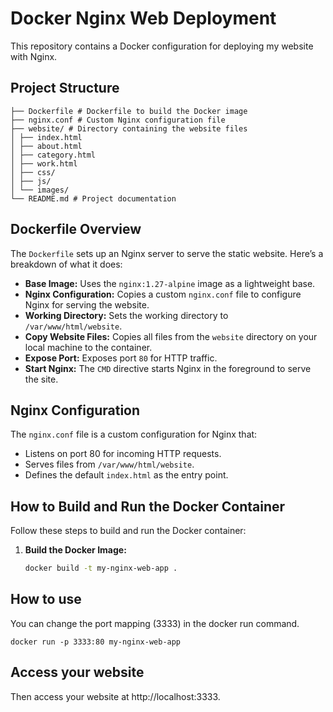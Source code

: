 # Docker Nginx Web Deployment

This repository contains a Docker configuration for deploying my website with Nginx.

## Project Structure

```
├── Dockerfile # Dockerfile to build the Docker image
├── nginx.conf # Custom Nginx configuration file
├── website/ # Directory containing the website files
│ ├── index.html 
│ ├── about.html 
│ ├── category.html 
│ ├── work.html 
│ ├── css/ 
│ ├── js/ 
│ └── images/ 
└── README.md # Project documentation
```

## Dockerfile Overview

The `Dockerfile` sets up an Nginx server to serve the static website. Here’s a breakdown of what it does:

- **Base Image:** Uses the `nginx:1.27-alpine` image as a lightweight base.
- **Nginx Configuration:** Copies a custom `nginx.conf` file to configure Nginx for serving the website.
- **Working Directory:** Sets the working directory to `/var/www/html/website`.
- **Copy Website Files:** Copies all files from the `website` directory on your local machine to the container.
- **Expose Port:** Exposes port `80` for HTTP traffic.
- **Start Nginx:** The `CMD` directive starts Nginx in the foreground to serve the site.

## Nginx Configuration

The `nginx.conf` file is a custom configuration for Nginx that:

- Listens on port 80 for incoming HTTP requests.
- Serves files from `/var/www/html/website`.
- Defines the default `index.html` as the entry point.

## How to Build and Run the Docker Container

Follow these steps to build and run the Docker container:

1. **Build the Docker Image:**

   ```bash
   docker build -t my-nginx-web-app .
   ```

## How to use

You can change the port mapping (3333) in the docker run command.

```
docker run -p 3333:80 my-nginx-web-app
```
## Access your website

Then access your website at http://localhost:3333.